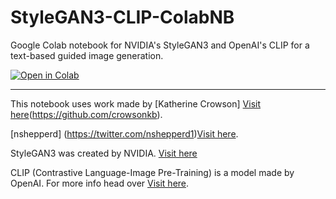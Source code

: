 # StyleGAN3-CLIP-ColabNB
Google Colab notebook for NVIDIA's StyleGAN3 and OpenAI's CLIP for a text-based guided image generation.

<a href="https://colab.research.google.com/github/justinjohn0306/StyleGAN3-CLIP-ColabNB/blob/main/StyleGAN3%2BCLIP.ipynb">
<img src="https://colab.research.google.com/assets/colab-badge.svg"
     alt="Open in Colab"
/>
</a>

---

This notebook uses work made by [Katherine Crowson] [Visit here](https://twitter.com/RiversHaveWings)(https://github.com/crowsonkb).


[nshepperd] (https://twitter.com/nshepperd1)[Visit here](https://github.com/nshepperd).

StyleGAN3 was created by NVIDIA. [Visit here](https://github.com/NVlabs/stylegan3)

CLIP (Contrastive Language-Image Pre-Training) is a model made by OpenAI. For more info head over [Visit here](https://github.com/openai/CLIP).
